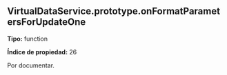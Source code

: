 ## VirtualDataService.prototype.onFormatParametersForUpdateOne

**Tipo:** function

**Índice de propiedad:** 26

Por documentar.



